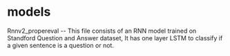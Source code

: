 # models


Rnnv2_propereval -- This file consists of an RNN model trained on Standford Question and Answer dataset, It has one layer LSTM to classify if a given sentence is a question or not.
